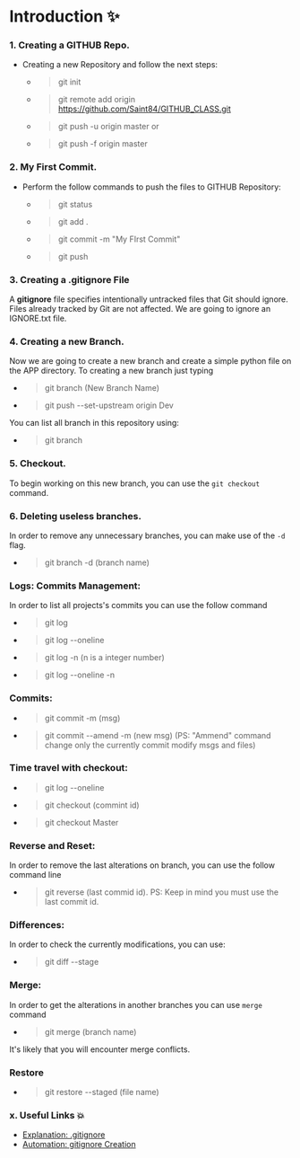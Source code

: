 # Introduction ✨

### 1. Creating a GITHUB Repo.
- Creating a new Repository and follow the next steps:
    - > git init
    - > git remote add origin https://github.com/Saint84/GITHUB_CLASS.git
    - > git push -u origin master or 
    - > git push -f origin master

### 2. My First Commit.
- Perform the follow commands to push the files to GITHUB Repository:
    - > git status
    - > git add .
    - > git commit -m "My FIrst Commit"
    - > git push

### 3. Creating a .gitignore File
A **gitignore** file specifies intentionally untracked files that Git should ignore. Files already tracked by Git are not affected. We are going to ignore an IGNORE.txt file.

### 4. Creating a new Branch.
Now we are going to create a new branch and create a simple python file on the APP directory. To creating a new branch just typing
 - > git branch (New Branch Name)
 - > git push --set-upstream origin Dev

You can list all branch in this repository using:
 - > git branch

### 5. Checkout.
To begin working on this new branch, you can use the `git checkout` command.

### 6. Deleting useless branches.
In order to remove any unnecessary branches, you can make use of the `-d` flag.

 - > git branch -d (branch name)

### Logs: Commits Management:
In order to list all projects's commits you can use the follow command
 - > git log
 - > git log --oneline
 - > git log -n (n is a integer number)
 - > git log --oneline -n

### Commits:
 - > git commit -m (msg)
 - > git commit --amend -m (new msg) 
 (PS: "Ammend" command change only the currently commit modify msgs and files)

### Time travel with checkout:
 - > git log --oneline
 - > git checkout (commint id)
 - > git checkout Master

### Reverse and Reset:
In order to remove the last alterations on branch, you can use the follow command line
 - > git reverse (last commid id).
PS: Keep in mind you must use the last commit id.

### Differences:
In order to check the currently modifications, you can use:
 - > git diff --stage


### Merge:
In order to get the alterations in another branches you can use `merge` command
 - > git merge (branch name)

It's likely that you will encounter merge conflicts.

### Restore
 - > git restore --staged (file name)

### x. Useful Links 💥
- [Explanation: .gitignore](https://git-scm.com/docs/gitignore#:~:text=A%20gitignore%20file%20specifies%20intentionally,gitignore%20file%20specifies%20a%20pattern.)
- [Automation: gitignore Creation](https://www.toptal.com/developers/gitignore)


